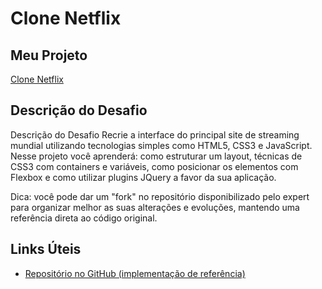 # Clone Netflix

## Meu Projeto
  [Clone Netflix]( https://tysonos.github.io/clone-netflix/netflix)
  

## Descrição do Desafio

Descrição do Desafio
Recrie a interface do principal site de streaming mundial utilizando tecnologias simples como HTML5, CSS3 e JavaScript. Nesse projeto você aprenderá: como estruturar um layout, técnicas de CSS3 com containers e variáveis, como posicionar os elementos com Flexbox e como utilizar plugins JQuery a favor da sua aplicação.

Dica: você pode dar um "fork" no repositório disponibilizado pelo expert para organizar melhor as suas alterações e evoluções, mantendo uma referência direta ao código original.

## Links Úteis

- [Repositório no GitHub (implementação de referência)](https://github.com/felipeAguiarCode/netflix-clone)
